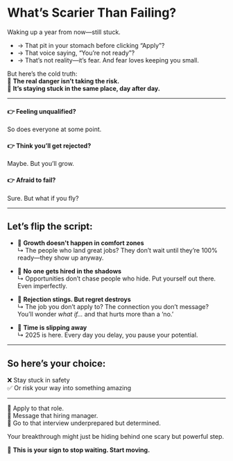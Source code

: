 # What’s Scarier Than Failing?

Waking up a year from now—still stuck.

- → That pit in your stomach before clicking “Apply”?  
- → That voice saying, “You’re not ready”?  
- → That’s not reality—it’s fear. And fear loves keeping you small.

But here’s the cold truth:  
📌 **The real danger isn’t taking the risk.**  
📌 **It’s staying stuck in the same place, day after day.**

---

#### 👉 Feeling unqualified?  
So does everyone at some point.  

#### 👉 Think you’ll get rejected?  
Maybe. But you’ll grow.  

#### 👉 Afraid to fail?  
Sure. But what if you fly?

---

## Let’s flip the script:

- 🔸 **Growth doesn't happen in comfort zones**  
  ↳ The people who land great jobs? They don’t wait until they’re 100% ready—they show up anyway.

- 🔸 **No one gets hired in the shadows**  
  ↳ Opportunities don’t chase people who hide. Put yourself out there. Even imperfectly.

- 🔸 **Rejection stings. But regret destroys**  
  ↳ The job you don’t apply to? The connection you don’t message? You’ll wonder *what if...* and that hurts more than a ‘no.’

- 🔸 **Time is slipping away**  
  ↳ 2025 is here. Every day you delay, you pause your potential.

---

## So here’s your choice:  
❌ Stay stuck in safety  
✅ Or risk your way into something amazing  

---

📩 Apply to that role.  
💬 Message that hiring manager.  
🤝 Go to that interview underprepared but determined.

Your breakthrough might just be hiding behind one scary but powerful step.

🧠 **This is your sign to stop waiting. Start moving.**

